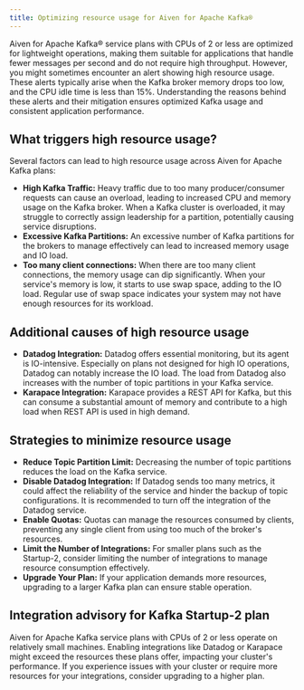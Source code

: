 ```yaml
---
title: Optimizing resource usage for Aiven for Apache Kafka®
---
```


Aiven for Apache Kafka® service plans with CPUs of 2 or less are
optimized for lightweight operations, making them suitable for
applications that handle fewer messages per second and do not require
high throughput. However, you might sometimes encounter an alert showing
high resource usage. These alerts typically arise when the Kafka broker
memory drops too low, and the CPU idle time is less than 15%.
Understanding the reasons behind these alerts and their mitigation
ensures optimized Kafka usage and consistent application performance.

## What triggers high resource usage?

Several factors can lead to high resource usage across Aiven for Apache
Kafka plans:

-   **High Kafka Traffic:** Heavy traffic due to too many
    producer/consumer requests can cause an overload, leading to
    increased CPU and memory usage on the Kafka broker. When a Kafka
    cluster is overloaded, it may struggle to correctly assign
    leadership for a partition, potentially causing service disruptions.
-   **Excessive Kafka Partitions:** An excessive number of Kafka
    partitions for the brokers to manage effectively can lead to
    increased memory usage and IO load.
-   **Too many client connections:** When there are too many client
    connections, the memory usage can dip significantly. When your
    service\'s memory is low, it starts to use swap space, adding to the
    IO load. Regular use of swap space indicates your system may not
    have enough resources for its workload.

## Additional causes of high resource usage

-   **Datadog Integration:** Datadog offers essential monitoring, but
    its agent is IO-intensive. Especially on plans not designed for high
    IO operations, Datadog can notably increase the IO load. The load
    from Datadog also increases with the number of topic partitions in
    your Kafka service.
-   **Karapace Integration:** Karapace provides a REST API for Kafka,
    but this can consume a substantial amount of memory and contribute
    to a high load when REST API is used in high demand.

## Strategies to minimize resource usage

-   **Reduce Topic Partition Limit:** Decreasing the number of topic
    partitions reduces the load on the Kafka service.
-   **Disable Datadog Integration:** If Datadog sends too many metrics,
    it could affect the reliability of the service and hinder the backup
    of topic configurations. It is recommended to turn off the
    integration of the Datadog service.
-   **Enable Quotas:** Quotas can manage the resources consumed by
    clients, preventing any single client from using too much of the
    broker\'s resources.
-   **Limit the Number of Integrations:** For smaller plans such as the
    Startup-2, consider limiting the number of integrations to manage
    resource consumption effectively.
-   **Upgrade Your Plan:** If your application demands more resources,
    upgrading to a larger Kafka plan can ensure stable operation.

## Integration advisory for Kafka Startup-2 plan

Aiven for Apache Kafka service plans with CPUs of 2 or less operate on
relatively small machines. Enabling integrations like Datadog or
Karapace might exceed the resources these plans offer, impacting your
cluster\'s performance. If you experience issues with your cluster or
require more resources for your integrations, consider upgrading to a
higher plan.

